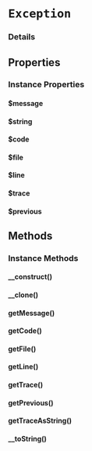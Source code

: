 # `Exception`



### Details




## Properties


### Instance Properties
#### $message
#### $string
#### $code
#### $file
#### $line
#### $trace
#### $previous


## Methods


### Instance Methods


#### __construct()
			
#### __clone()
			
#### getMessage()
			
#### getCode()
			
#### getFile()
			
#### getLine()
			
#### getTrace()
			
#### getPrevious()
			
#### getTraceAsString()
			
#### __toString()
			


